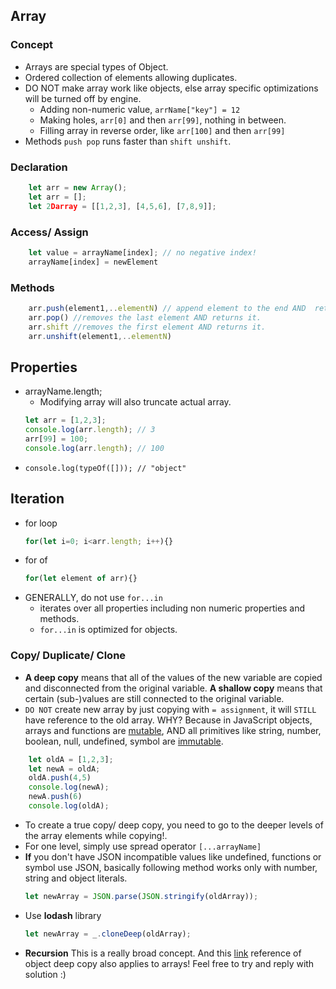 ## Array

### Concept
- Arrays are special types of Object.
- Ordered collection of elements allowing duplicates.
- DO NOT make array work like objects, else array specific optimizations will be turned off by engine.
    - Adding non-numeric value, `arrName["key"] = 12`
    - Making holes, `arr[0]` and then `arr[99]`, nothing in between.
    - Filling array in reverse order, like `arr[100]` and then `arr[99]`
- Methods `push pop` runs faster than `shift unshift`.

### Declaration
```javascript
    let arr = new Array();
    let arr = [];
    let 2Darray = [[1,2,3], [4,5,6], [7,8,9]];
```

### Access/ Assign
```javascript
    let value = arrayName[index]; // no negative index!
    arrayName[index] = newElement
```

### Methods
```javascript
    arr.push(element1,..elementN) // append element to the end AND  returns the array length
    arr.pop() //removes the last element AND returns it.
    arr.shift //removes the first element AND returns it.
    arr.unshift(element1,..elementN)
```

## Properties
- arrayName.length;
    - Modifying array will also truncate actual array.
    ```javascript
    let arr = [1,2,3];
    console.log(arr.length); // 3
    arr[99] = 100;
    console.log(arr.length); // 100
    ```
- ```console.log(typeOf([])); // "object"```

## Iteration
- for loop
    ```javascript
    for(let i=0; i<arr.length; i++){}
    ```
- for of
    ```javascript
    for(let element of arr){}
    ```
- GENERALLY, do not use `for...in`
    - iterates over all properties including non numeric properties and methods.
    - `for...in` is optimized for objects.

### Copy/ Duplicate/ Clone
- **A deep copy** means that all of the values of the new variable are copied and disconnected from the original variable. **A shallow copy** means that certain (sub-)values are still connected to the original variable.
- `DO NOT` create new array by just copying with `= assignment`, it will `STILL` have reference to the old array. WHY? Because in JavaScript objects, arrays and functions are [mutable](https://www.digitalocean.com/community/tutorials/js-mutability), AND all primitives like string, number, boolean, null, undefined, symbol are [immutable](https://www.digitalocean.com/community/tutorials/js-mutability).
```javascript
    let oldA = [1,2,3];
    let newA = oldA;
    oldA.push(4,5)
    console.log(newA);
    newA.push(6)
    console.log(oldA);
```
- To create a true copy/ deep copy, you need to go to the deeper levels of the array elements while copying!. 
- For one level, simply use spread operator `[...arrayName]`
- **If** you don't have JSON incompatible values like undefined, functions or symbol use JSON, basically following method works only with number, string and object literals.
    ```javascript
    let newArray = JSON.parse(JSON.stringify(oldArray));
    ```
- Use **lodash** library
    ```javascript
    let newArray = _.cloneDeep(oldArray);
    ```
- **Recursion** This is a really broad concept. And this [link](https://stackoverflow.com/questions/122102/what-is-the-most-efficient-way-to-deep-clone-an-object-in-javascript)  reference of object deep copy also applies to arrays! Feel free to try and reply with solution :)